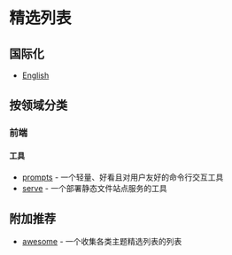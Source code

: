 # 精选列表

## 国际化

- [English](./README.md)

## 按领域分类

### 前端

#### 工具

- [prompts](https://github.com/terkelg/prompts.git) - 一个轻量、好看且对用户友好的命令行交互工具
- [serve](https://github.com/vercel/serve.git) - 一个部署静态文件站点服务的工具

## 附加推荐

- [awesome](https://github.com/sindresorhus/awesome) - 一个收集各类主题精选列表的列表

